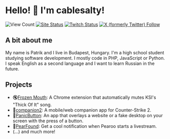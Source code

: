 # Hello! 👋 I'm cablesalty!
![View Count](https://komarev.com/ghpvc/?username=cablesalty&)
[![Site Status](https://img.shields.io/website?url=https%3A%2F%2Fcablesalty.com&up_message=Online&down_message=Offline&label=Website)](https://cablesalty.com)
[![Twitch Status](https://img.shields.io/twitch/status/cablesalty)](https://twitch.tv/cablesalty)
[![X (formerly Twitter) Follow](https://img.shields.io/twitter/follow/cablesalty)](https://x.com/cablesalty)

## A bit about me
My name is Patrik and I live in Budapest, Hungary. I'm a high school student studying software development. I mostly code in PHP, JavaScript or Python. I speak English as a second language and I want to learn Russian in the future.

## Projects
- 🔇[Frozen Mouth](https://github.com/cablesalty/frozenmouth): A Chrome extension that automatically mutes KSI's "Thick Of It" song.
- 📱[companion2](https://github.com/cablesalty/companion2): A mobile/web companion app for Counter-Strike 2.
- 🫥[PanicButton](https://github.com/cablesalty/PanicButton): An app that overlays a website or a fake desktop on your screen with the press of a button.
- 🔔[PearFound](https://github.com/cablesalty/PearFound): Get a cool notification when Pearoo starts a livestream.
- (...) and much more!
